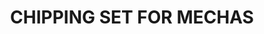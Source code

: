 ---
title: "CHIPPING SET FOR MECHAS "
price: "TBA"
desc: "Bez opisa"
img_path: "/assets/img/A.MIG-7428.jpg"
brand: AMMO
available: true
special_offer: false
soon: false
cat: "Weathering"
subcat: ""
subsubcat: "wet-setovi"
---